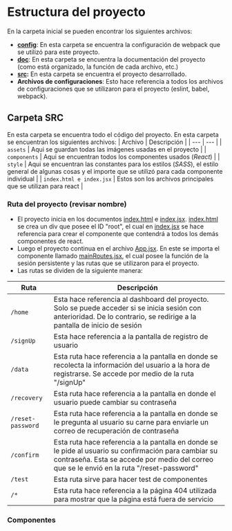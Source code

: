 # Estructura del proyecto
En la carpeta inicial se pueden encontrar los siguientes archivos:
- **[config](https://github.com/El-Mendez/ISW_Frontend/tree/dev/config)**: En esta carpeta se encuentra la configuración de webpack que se utilizó para este proyecto.
- **[doc](https://github.com/El-Mendez/ISW_Frontend/tree/dev/doc)**: En esta carpeta se encuentra la documentación del proyecto (como está organizado, la función de cada archivo, etc.)
- **[src](https://github.com/El-Mendez/ISW_Frontend/tree/dev/src):** En esta carpeta se encuentra el proyecto desarrollado.
- **Archivos de configuraciones**: Esto hace referencia a todos los archivos de configuraciones que se utilizaron para el proyecto (eslint, babel, webpack). 


## Carpeta SRC
En esta carpeta se encuentra todo el código del proyecto. En esta carpeta se encuentran los siguientes archivos: 
| Archivo | Descripción |
| --- | --- |
| `assets` | Aqui se guardan todas las imágenes usadas en el proyecto |
| `components` | Aqui se encuentran todos los componentes usados (*React*) |
| `style` | Aqui se encuentran las constantes para los estilos (*SASS*), el estilo general de algunas cosas y el importe que se utilizó para cada componente individual  |
| `index.html e index.jsx` | Estos son los archivos principales que se utilizan para react |
### Ruta del proyecto (revisar nombre)
- El proyecto inicia en los documentos [index.html](https://github.com/El-Mendez/ISW_Frontend/blob/dev/src/index.html) e [index.jsx](https://github.com/El-Mendez/ISW_Frontend/blob/dev/src/index.jsx). [index.html](https://github.com/El-Mendez/ISW_Frontend/blob/dev/src/index.html) se crea un div que posee el ID "root", el cual en [index.jsx](https://github.com/El-Mendez/ISW_Frontend/blob/dev/src/index.jsx) se hace referencia para crear el componente que contendrá a todos los demás componentes de react.
- Luego el proyecto continua en el archivo [App.jsx](https://github.com/El-Mendez/ISW_Frontend/blob/dev/src/components/App.jsx). En este se importa el componente llamado [mainRoutes.jsx](https://github.com/El-Mendez/ISW_Frontend/blob/dev/src/components/mainRoutes.jsx), el cual posee la función de la sesión persistente y las rutas que se utilizaron para el proyecto.
- Las rutas se dividen de la siguiente manera:

| Ruta | Descripción |
| --- | --- |
| `/home` | Esta hace referencia al dashboard del proyecto. Solo se puede acceder si se inicia sesión con anterioridad. De lo contrario, se redirige a la pantalla de inicio de sesión |
| `/signUp` | Esta hace referencia a la pantalla de registro de usuario |
| `/data` | Esta ruta hace referencia a la pantalla en donde se recolecta la información del usuario a la hora de registrarse. Se accede por medio de la ruta "/signUp" |
| `/recovery` | Esta ruta hace referencia a la pantalla en donde el usuario puede cambiar su contraseña | 
| `/reset-password` | Esta ruta hace referencia a la pantalla en donde se le pregunta al usuario su carne para enviarle un correo de recuperación de contraseña | 
| `/confirm` | Esta ruta hace referencia a la pantalla en donde se le pide al usuario su confirmación para cambiar su contraseña. Esta se accede por medio del correo que se le envió en la ruta "/reset-password" | 
| `/test` | Esta ruta sirve para hacer test de componentes | 
| `/*` | Esta ruta hace referencia a la página 404 utilizada para mostrar que la página está fuera de servicio | 

### Componentes
